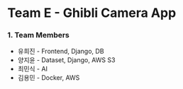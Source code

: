# Team E - Ghibli Camera App

### 1. Team Members
* 유희진 - Frontend, Django, DB
* 양지윤 - Dataset, Django, AWS S3
* 최민식 - AI
* 김용민 - Docker, AWS
